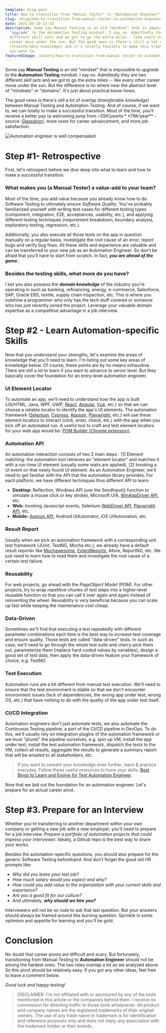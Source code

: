 ```yaml
---
template: blog-post
title: How to transition from "Manual Tester" to "Automation Engineer"?
slug: /blog/how-to-transition-from-manual-tester-to-automation-engineer
date: 2021-03-10 11:33
description: Some say Manual Testing is an old "mindset" that is impossible to
  "upgrade" to the Automation Testing mindset. I say no. Admittedly they are two
  different skill sets and we got to go the extra miles - like every other
  career move under the sun. But the good news is there's still a lot of overlap
  (transferable knowledge) and it's totally feasible to make this transition, if
  you want to.
featuredImage: /assets/how-to-transition-from-manual-tester-to-automation-engineer.png
---
```

Some say **Manual Testing** is an old "mindset" that is impossible to *upgrade* to the **Automation Testing** mindset. I say no. Admittedly they are two different *skill sets* and we got to go the extra miles -- like every other career move under the sun. But the difference is no where near the abstract level of "mindsets" or "domains". It's just about practical know-hows.

The good news is there's still a lot of overlap (*transferable knowledge*) between Manual Testing and Automation Testing. And of course, if we want to, we can totally to make a successful transition. Most of the time, you'll receive a better pay (a welcoming jump from ~$55K/year to **$79K/year** - source: [Glassdoor](https://www.glassdoor.com)), more room for career advancement, and more job satisfaction.

![Automation engineer is well compensated](/assets/automation-engineer-salary.png "Automation engineer is well compensated")

# Step #1- Retrospective

First, let's retrospect before we dive deep into what to learn and how to make a successful transition.

### What makes you (a Manual Tester) a value-add to your team?

Most of the time, you add value because you already know how to do Software Testing to ultimately ensure *Software Quality*. You've probably familiarized yourself with writing test cases for different testing types (component, integration, E2E, acceptances, usability, etc.), and applying different testing techniques (requirement breakdown, boundary analysis, exploratory testing, regression, etc.). 

Additionally, you also execute all those tests on the app in question manually on a regular basis, investigate the root cause of an error, report bugs and verify bug fixes. All these skills and experience are valuable and can be transferred to your new job as an Automation Engineer. So don’t be afraid that you’ll have to start from scratch. In fact, ***you are ahead of the game.*** 

### Besides the testing skills, what more do you have?

I bet you also possess the ***domain knowledge*** of the industry you're operating in such as banking, refinancing, energy, e-commerce, Salesforce, SAP, Oracle EBS, textile, supply chain inspection, etc. This is where you outshine a programmer who only has the tech stuff covered or someone who has just recently joined the project. Leverage your valuable domain expertise as a competitive advantage in a job interview.

# Step #2 - Learn Automation-specific Skills

Now that you understand your strengths, let's examine the areas of knowledge that you'll need to learn. I'm listing out some key areas of knowledge below. Of course, these points are by no means exhaustive. There are still a lot to learn if you want to advance to senior level. But they basically cover the foundation for an entry-level automation engineer.

### UI Element Locator

To automate an app, we'll need to understand how the app is built (JS/HTML, Java, WPF, UWP, [React](https://reactjs.org/), [Angular](https://angular.io/), [Vue](https://vuejs.org/), etc.) so that we can choose a reliable locator to identify the app's UI elements. The automation framework ([Selenium](https://www.selenium.dev/), [Cypress](https://www.cypress.io/), [Appium](https://appium.io/), [Playwright](https://playwright.dev/), etc.) will use these element locators to interact (click, enter, check, etc.) with the app when you kick off an automated run. A useful tool to craft and test element locators for your web app would be: [POM Builder (Chrome extension)](https://chrome.google.com/webstore/detail/pom-builder-%E2%80%93-auto-genera/akcejfbfkkjnghlfngighgncolfaghco).

### Automation API 

An automation interaction consists of two 2 main steps : \[1] Element matching: the automation tool retrieves an "element locator" and matches it with a run-time UI element (usually some waits are applied), \[2] Invoking a UI event on that newly found UI element. As an Automation Engineer, we'll need to get familiar with the API that the automation library provides. For each platform, we have different techniques thus different API to learn:

* **Desktop:** Reflection, Windows API (use the SendInput() function to simulate a mouse click or key stroke), Microsoft UIA, [WinAppDriver API](https://github.com/microsoft/WinAppDriver), etc.
* **Web:** Invoking Javascript events, Selenium [WebDriver API](https://www.w3.org/TR/webdriver1/), [Playwright API](https://playwright.dev/docs/api/class-playwright), etc.
* **Mobile:** [Appium API](https://appium.io/docs/en/about-appium/api/), Android UIAutomator, iOS UIAutomation, etc.

### Result Report 

Usually when we pick an automation framework with a corresponding unit test framework (JUnit, TestNG, Mocha etc.), we already have a default result reporter like [Mochawesome](https://www.npmjs.com/package/mochawesome), [ExtentReports](https://www.extentreports.com/), Allure, ReportNG, etc. We just need to learn how to read them and investigate the root cause of a certain test failure.

### Reusability 

For web projects, go ahead with the *PageObject Model (POM)*. For other projects, try to wrap repetitive chunks of test steps into a higher-level reusable function so that you can call it over again and again instead of reinventing the wheel. Reusability is very beneficial because you can scale up fast while keeping the maintenance cost cheap.

### Data-Driven 

Sometimes we'll find that executing a test repeatedly with different parameter combinations each time is the best way to increase test coverage and ensure quality. Those tests are called "data-driven" tests. In such as case, we'll need to go through the whole test suite and cherry-pick them out, parameterize them (replace hard-coded values by variables), design a good set of test data, then apply the data-driven feature your framework of choice, e.g. TestNG

### Test Execution 

Automation runs are a bit different from manual test execution. We'll need to ensure that the test environment is stable so that we don't encounter environment issues (lack of dependencies, the wrong app under test, wrong OS, etc.) that have nothing to do with the quality of the app under test itself.

### CI/CD Integration 

Automation engineers don’t just automate tests, we also automate the Continuous Testing pipeline, a part of the CI/CD pipeline in DevOps. To do this, we'll usually rely on integration plugins of the automation framework or we must "plumb" the pipeline ourselves, e.g. spin up VM, install the app under test, install the test automation framework, dispatch the tests to the VM, collect all results, aggregate the results to generate a summary report that will be emailed to all stakeholders, etc.

> If you want to cement your knowledge even further, learn & practice everyday. Follow these useful resources to hone your skills: [Best Blogs to Learn and Evolve for Test Automation Engineer](https://www.thucldnguyen.com/blog/career-advice/best-blogs-to-learn-and-evolve-for-test-automation-engineers/). 

Now that we laid out the foundation for an automation engineer. Let's prepare for an actual career pivot.

# Step #3. Prepare for an Interview

Whether you're transferring to another department within your own company or getting a new job with a new employer, you'll need to prepare for a job interview. *Prepare a portfolio of automation projects that could impress your interviewer.* Ideally, a Github repo is the best way to share your works.

Besides the automation-specific questions, you should also prepare for the generic Software Testing beforehand. And don't forget the good old HR prompts like:

* *Why did you leave your last job?*
* *How much salary would you expect and why?*
* *How could you add value to the organization with your current skills and experience?*
* *Are you a good fit for our culture?*
* And ultimately, ***why should we hire you?***

Interviewers will not be so rude to ask that last question. But your answers should always be framed around this burning question. Sprinkle in some optimism and appetite for learning and you'll be gold.

# Conclusion

No doubt that career pivots are difficult and scary. But fortunately, transitioning from Manual Testing to **Automation Engineer** should not be among the hardest ones. The two roles overlap a lot as we analyzed above. So this pivot should be relatively easy. If you got any other ideas, feel free to leave a comment below. 

*Good luck and happy testing!*

> DISCLAIMER: I'm not affiliated with or sponsored by any of the tools mentioned in this article or the companies behind them. I receive no commission for directing traffic to those tools whatsoever. All product and company names are the registered trademarks of their original owners. The use of any trade name or trademark is for identification and reference purposes only and does not imply any association with the trademark holder or their brands.